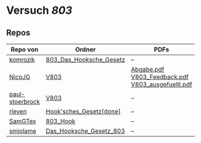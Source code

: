# Versuch *803*

## Repos

|                 Repo von                 |                                                     Ordner                                                     |                                                                                                                                                                                                                        PDFs                                                                                                                                                                                                                         |
|------------------------------------------|----------------------------------------------------------------------------------------------------------------|-----------------------------------------------------------------------------------------------------------------------------------------------------------------------------------------------------------------------------------------------------------------------------------------------------------------------------------------------------------------------------------------------------------------------------------------------------|
|[komrozik](../repo/komrozik)              |[803_Das_Hooksche_Gesetz](https://github.com/komrozik/AP2019/tree/master/803_Das_Hooksche_Gesetz)               |–                                                                                                                                                                                                                                                                                                                                                                                                                                                    |
|[NicoJG](../repo/NicoJG)                  |[V803](https://github.com/NicoJG/Anfaengerpraktikum/tree/master/V803)                                           |[Abgabe.pdf](https://docs.google.com/viewer?url=https://raw.githubusercontent.com/NicoJG/Anfaengerpraktikum/master/V803/Abgabe.pdf)<br/>[V803_Feedback.pdf](https://docs.google.com/viewer?url=https://raw.githubusercontent.com/NicoJG/Anfaengerpraktikum/master/V803/V803_Feedback.pdf)<br/>[V803_ausgefuellt.pdf](https://docs.google.com/viewer?url=https://raw.githubusercontent.com/NicoJG/Anfaengerpraktikum/master/V803/V803_ausgefuellt.pdf)|
|[paul-stoerbrock](../repo/paul-stoerbrock)|[V803](https://github.com/paul-stoerbrock/Praktikum/tree/master/V803)                                           |–                                                                                                                                                                                                                                                                                                                                                                                                                                                    |
|[rleven](../repo/rleven)                  |[Hook'sches_Gesetz[done]](https://github.com/rleven/richard_joell_Praktikum/tree/master/Hook'sches_Gesetz[done])|–                                                                                                                                                                                                                                                                                                                                                                                                                                                    |
|[SamGTex](../repo/SamGTex)                |[803_Hook](https://github.com/SamGTex/Physik_Praktikum_Samuel_Max/tree/master/803_Hook)                         |–                                                                                                                                                                                                                                                                                                                                                                                                                                                    |
|[smjolame](../repo/smjolame)              |[Das_Hooksche_Gesetz_803](https://github.com/smjolame/Praktikum_1/tree/master/Das_Hooksche_Gesetz_803)          |–                                                                                                                                                                                                                                                                                                                                                                                                                                                    |
